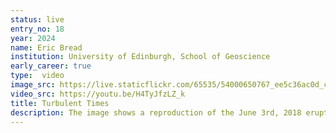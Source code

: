 ```yaml
---
status: live
entry_no: 18
year: 2024
name: Eric Bread
institution: University of Edinburgh, School of Geoscience
early_career: true
type:  video 
image_src: https://live.staticflickr.com/65535/54000650767_ee5c36ac0d_c_d.jpg
video_src: https://youtu.be/H4TyJfzLZ_k
title: Turbulent Times
description: The image shows a reproduction of the June 3rd, 2018 eruption at Fuego volcano, Guatemala. The volcanic plume reached around 15 km high, depositing ash to the north. The large-eddy simulation, which included the wind field, used the MFIX-classic Eulerian (solid-gas) solver and ran on ARCHER2's 1,200 CPU cores for 40 hours (simulating 2,000 seconds of real time). A North-South (XY plane) slice shows the log10 of particle concentration, highlighting entrainment's effect on plume dilution and buoyancy. Sediment waves produced ash fall on the nearby Acatenango volcano. The topography was modeled using a Lidar digital elevation model, resampled to a 20-meter resolution. This work is a collaboration between the Geophysical Flow Lab at the University of Edinburgh, Dr Jordan Musser (NETL, US DOE), and Pr Joe Dufek (University of Oregon), aiming to reproduce complex volcanic plumes under real atmospheric conditions, including 3D wind fields.
---
```


